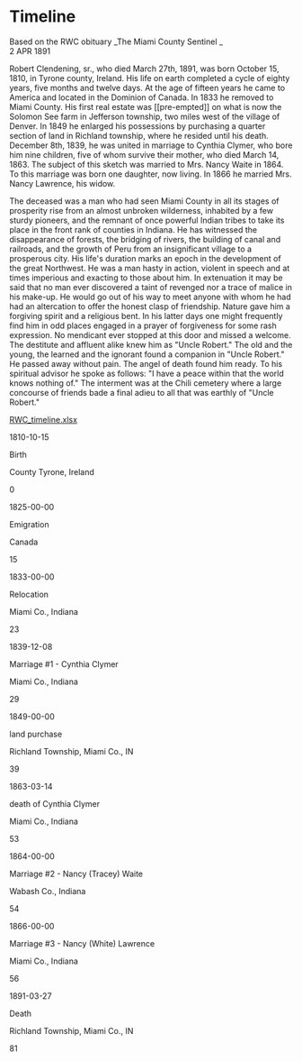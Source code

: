 # Timeline
Based on the RWC obituary
_The Miami County Sentinel _  
2 APR 1891  
  
Robert Clendening, sr., who died March 27th, 1891, was born October 15, 1810, in Tyrone county, Ireland. His life on earth completed a cycle of eighty years, five months and twelve days. At the age of fifteen years he came to America and located in the Dominion of Canada. In 1833 he removed to Miami County. His first real estate was [[pre-empted]] on what is now the Solomon See farm in Jefferson township, two miles west of the village of Denver. In 1849 he enlarged his possessions by purchasing a quarter section of land in Richland township, where he resided until his death. December 8th, 1839, he was united in marriage to Cynthia Clymer, who bore him nine children, five of whom survive their mother, who died March 14, 1863. The subject of this sketch was married to Mrs. Nancy Waite in 1864. To this marriage was born one daughter, now living. In 1866 he married Mrs. Nancy Lawrence, his widow.  
  
The deceased was a man who had seen Miami County in all its stages of prosperity rise from an almost unbroken wilderness, inhabited by a few sturdy pioneers, and the remnant of once powerful Indian tribes to take its place in the front rank of counties in Indiana. He has witnessed the disappearance of forests, the bridging of rivers, the building of canal and railroads, and the growth of Peru from an insignificant village to a prosperous city. His life's duration marks an epoch in the development of the great Northwest. He was a man hasty in action, violent in speech and at times imperious and exacting to those about him. In extenuation it may be said that no man ever discovered a taint of revenged nor a trace of malice in his make-up. He would go out of his way to meet anyone with whom he had had an altercation to offer the honest clasp of friendship. Nature gave him a forgiving spirit and a religious bent. In his latter days one might frequently find him in odd places engaged in a prayer of forgiveness for some rash expression. No mendicant ever stopped at this door and missed a welcome. The destitute and affluent alike knew him as "Uncle Robert." The old and the young, the learned and the ignorant found a companion in "Uncle Robert." He passed away without pain. The angel of death found him ready. To his spiritual advisor he spoke as follows: "I have a peace within that the world knows nothing of." The interment was at the Chili cemetery where a large concourse of friends bade a final adieu to all that was earthly of "Uncle Robert."

[RWC_timeline.xlsx](https://houtx-my.sharepoint.com/:x:/g/personal/mitchell_clendening_houstontx_gov/EYfO2pcknjlHuY_nbJ1khgQBZTlGrrw-rMfdSaC4h0Noxw?e=Bv4d5u)



1810-10-15

Birth

County Tyrone, Ireland

0

1825-00-00

Emigration

Canada

15

1833-00-00

Relocation

Miami Co., Indiana

23

1839-12-08

Marriage #1 - Cynthia Clymer

Miami Co., Indiana

29

1849-00-00

land purchase

Richland Township, Miami Co., IN

39

1863-03-14

death of Cynthia Clymer

Miami Co., Indiana

53

1864-00-00

Marriage #2 - Nancy (Tracey) Waite

Wabash Co., Indiana

54

1866-00-00

Marriage #3 - Nancy (White) Lawrence

Miami Co., Indiana

56

1891-03-27

Death

Richland Township, Miami Co., IN

81